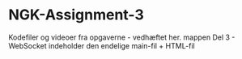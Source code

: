 # NGK-Assignment-3
Kodefiler og videoer fra opgaverne - vedhæftet her.
mappen Del 3 - WebSocket indeholder den endelige main-fil + HTML-fil